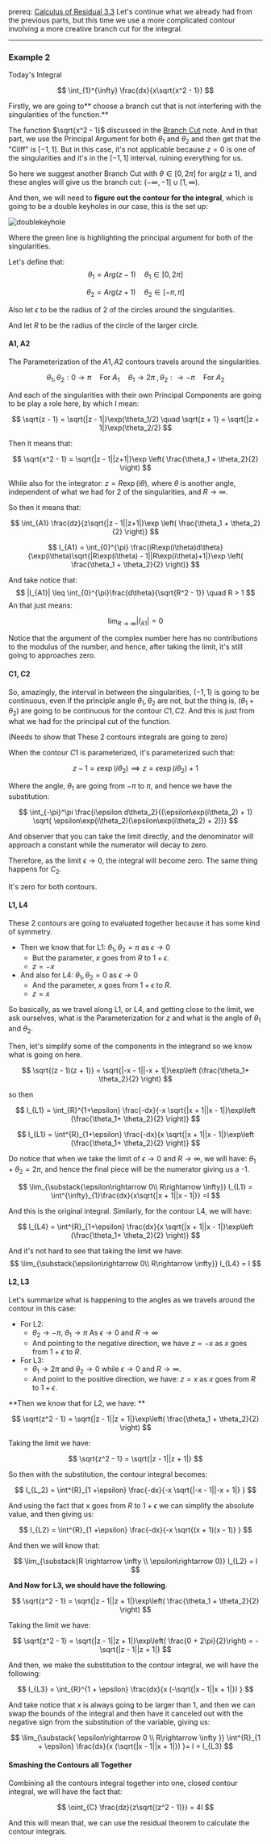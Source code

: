 prereq: [Calculus of Residual 3.3](Calculus%20of%20Residual%203.3.md)
Let's continue what we already had from the previous parts, but this time we use a more complicated contour involving a more creative branch cut for the integral. 

---
### Example 2
Today's Integral 

$$
\int_{1}^{\infty} \frac{dx}{x\sqrt{x^2 - 1}}
$$

Firstly, we are going to** choose a branch cut that is not interfering with the singularities of the function.**

The function $\sqrt{x^2 - 1}$ discussed in the [Branch Cut](Branch%20Cut.md) note. And in that part, we use the Principal Argument for both $\theta_1$ and $\theta_2$ and then get that the "Cliff" is $[-1, 1]$. But in this case, it's not applicable because $z = 0$ is one of the singularities and it's in the $[-1, 1]$ interval, ruining everything for us. 
 
So here we suggest another Branch Cut with $\theta \in [0, 2\pi]$ for $\text{arg}(z \pm 1)$, and these angles will give us the branch cut: $(-\infty, -1] \cup [1, \infty)$. 

And then, we will need to **figure out the contour for the integral**, which is going to be a double keyholes in our case, this is the set up: 

![doublekeyhole](../../Assets/doublekeyhole.png)

Where the green line is highlighting the principal argument for both of the singularities. 

Let's define that: 
$$\theta_1 = Arg(z - 1) \quad \theta_1\in [0, 2\pi]$$

$$\theta_2 = Arg(z + 1) \quad \theta_2\in [-\pi, \pi]$$

Also let $\epsilon$  to be the radius of 2 of the circles around the singularities. 

And let $R$ to be the radius of the circle of the larger circle. 

#### A1, A2

The Parameterization of the $A1, A2$ contours travels around the singularities. 

$$
\theta_1, \theta_2: 0\rightarrow \pi \quad \text{For } A_1
\quad 
\theta_1 \rightarrow 2\pi \; ,\theta_2: \rightarrow -\pi \quad \text{For } A_2
$$

And each of the singularities with their own Principal Components are going to be play a role here, by which I mean: 

$$
\sqrt{z - 1} = \sqrt{|z - 1|}\exp(\theta_1/2) \quad 
\sqrt{z + 1} = \sqrt{|z + 1|}\exp(\theta_2/2) 
$$

Then it means that: 

$$
\sqrt{x^2 - 1} = \sqrt{|z - 1||z+1|}\exp
\left( 
	\frac{\theta_1 + \theta_2}{2}
\right)
$$

While also for the integrator: $z = R\exp(i\theta)$, where $\theta$ is another angle, independent of what we had for 2 of the singularities, and $R\rightarrow \infty$. 

So then it means that: 

$$
\int_{A1} \frac{dz}{z\sqrt{|z - 1||z+1|}\exp
\left( 
	\frac{\theta_1 + \theta_2}{2}
\right)}
$$

$$
I_{A1} =
\int_{0}^{\pi} \frac{iR\exp(i\theta)d\theta}
{\exp(i\theta)\sqrt{|R\exp(i\theta) - 1||R\exp(i\theta)+1|}\exp
\left( 
	\frac{\theta_1 + \theta_2}{2}
\right)} 
$$

And take notice that: 
$$
|I_{A1}| \leq \int_{0}^{\pi}\frac{d\theta}{\sqrt{R^2 - 1}} \quad R > 1
$$
An that just means: 

$$
\lim_{R\rightarrow\infty}|I_{A1}| = 0
$$

Notice that the argument of the complex number here has no contributions to the modulus of the number, and hence, after taking the limit, it's still going to approaches zero. 

#### C1, C2

So, amazingly, the interval in between the singularities, $(-1, 1)$ is going to be continuous, even if the principle angle $\theta_1, \theta_2$ are not, but the thing is, $(\theta_1 + \theta_2)$ are going to be continuous for the contour $C1, C2$. And this is just from what we had for the principal cut of the function. 

(Needs to show that These 2 contours integrals are going to zero)

When the contour $C1$ is parameterized, it's parameterized such that: 

$$
z - 1 = \epsilon\exp(i\theta_2) \implies z = \epsilon\exp(i\theta_2) + 1
$$

Where the angle, $\theta_1$ are going from $-\pi$ to $\pi$, and hence we have the substitution: 

$$
\int_{-\pi}^\pi
\frac{i\epsilon d\theta_2}{(\epsilon\exp(i\theta_2) + 1)
\sqrt{
	\epsilon\exp(i\theta_2)(\epsilon\exp(i\theta_2) + 2)}}
$$

And observer that you can take the limit directly, and the denominator will approach a constant while the numerator will decay to zero. 

Therefore, as the limit $\epsilon\rightarrow 0$, the integral will become zero. The same thing happens for $C_2$. 

It's zero for both contours. 



#### L1, L4

These 2 contours are going to evaluated together because it has some kind of symmetry.

* Then we know that for L1:  $\theta_1, \theta_2 = \pi$ as $\epsilon \rightarrow 0$
	* But the parameter, $x$ goes from $R$ to $1 + \epsilon$. 
	* $z = -x$
* And also for L4: $\theta_1, \theta_2  = 0$ as $\epsilon \rightarrow 0$
	* And the parameter, $x$ goes from $1 + \epsilon$ to $R$. 
	* $z = x$

So basically, as we travel along L1, or L4, and getting close to the limit, we ask ourselves, what is the Parameterization for $z$ and what is the angle of $\theta_1$ and $\theta_2$. 

Then, let's simplify some of the components in the integrand so we know what is going on here. 

$$
\sqrt{(z - 1)(z + 1)} = \sqrt{|-x - 1||-x + 1|}\exp\left 
(\frac{\theta_1+ \theta_2}{2}
\right)
$$

so then

$$
I_{L1} = 
\int_{R}^{1+\epsilon}
\frac{-dx}{-x \sqrt{|x + 1||x - 1|}\exp\left 
(\frac{\theta_1+ \theta_2}{2}
\right)}
$$

$$
I_{L1} = 
\int^{R}_{1+\epsilon}
\frac{-dx}{x \sqrt{|x + 1||x - 1|}\exp\left 
(\frac{\theta_1+ \theta_2}{2}
\right)}
$$

Do notice that when we take the limit of $\epsilon \rightarrow 0$ and $R\rightarrow \infty$, we will have: $\theta_1 + \theta_2 = 2\pi$, and hence the final piece will be the numerator giving us a -1. 

$$
\lim_{\substack{\epsilon\rightarrow 0\\ R\rightarrow \infty}}
I_{L1} = 
\int^{\infty}_{1}\frac{dx}{x\sqrt{|x + 1||x - 1|}} =I 
$$

And this is the original integral. Similarly, for the contour L4, we will have: 

$$
I_{L4} = 
\int^{R}_{1+\epsilon}
\frac{dx}{x \sqrt{|x + 1||x - 1|}\exp\left 
(\frac{\theta_1+ \theta_2}{2}
\right)}
$$

And it's not hard to see that taking the limit we have: 
$$
\lim_{\substack{\epsilon\rightarrow 0\\ R\rightarrow \infty}}
I_{L4} = I
$$

#### L2, L3

Let's summarize what is happening to the angles as we travels around the contour in this case: 

* For L2: 
	* $\theta_2 \rightarrow -\pi$, $\theta_1 \rightarrow \pi$ As $\epsilon \rightarrow 0$ and $R\rightarrow \infty$
	* And pointing to the negative direction, we have $z = -x$ as $x$ goes from $1 + \epsilon$ to $R$. 
* For L3: 
	* $\theta_1 \rightarrow 2\pi$ and $\theta_2 \rightarrow 0$ while $\epsilon \rightarrow 0$ and $R\rightarrow \infty$. 
	* And point to the positive direction, we have: $z = x$ as $x$ goes from $R$ to $1 + \epsilon$. 

**Then we know that for L2, we have: **

$$
\sqrt{z^2 - 1} = \sqrt{|z - 1||z + 1|}\exp\left(
\frac{\theta_1 + \theta_2}{2}
\right)
$$

Taking the limit we have: 

$$
\sqrt{z^2 - 1} = \sqrt{|z - 1||z + 1|}
$$

So then with the substitution, the contour integral becomes: 

$$
I_{L_2} = \int^{R}_{1 +\epsilon} \frac{-dx}{-x
\sqrt{|-x - 1||-x + 1|}
}
$$

And using the fact that x goes from $R$ to $1+\epsilon$ we can simplify the absolute value, and then giving us: 

$$
I_{L2} = \int^{R}_{1 +\epsilon} \frac{-dx}{-x
\sqrt{(x + 1)(x - 1)}
}
$$

And then we will know that: 

$$
\lim_{\substack{R \rightarrow \infty \\ \epsilon\rightarrow 0}} I_{L2} = I
$$

**And Now for L3, we should have the following**. 

$$
\sqrt{z^2 - 1} = \sqrt{|z - 1||z + 1|}\exp\left(
\frac{\theta_1 + \theta_2}{2}
\right)
$$

Taking the limit we have: 

$$
\sqrt{z^2 - 1} = \sqrt{|z - 1||z + 1|}\exp\left(
\frac{0 + 2\pi}{2}\right)
= -\sqrt{|z - 1||z + 1|}
$$

And then, we make the substitution to the contour integral, we will have the following: 

$$
I_{L3} = \int_{R}^{1 + \epsilon} \frac{dx}{x
(-\sqrt{|x - 1||x + 1|})
}
$$

And take notice that $x$ is always going to be larger than 1, and then we can swap the bounds of the integral and then have it canceled out with the negative sign from the substitution of the variable, giving us: 

$$
\lim_{\substack{
\epsilon\rightarrow 0 \\ R\rightarrow \infty
}}
\int^{R}_{1 + \epsilon} \frac{dx}{x
(\sqrt{|x - 1||x + 1|})
}= I = I_{L3}
$$


#### Smashing the Contours all Together

Combining all the contours integral together into one, closed contour integral, we will have the fact that: 

$$
\oint_{C} \frac{dz}{z\sqrt{(z^2 - 1)}} = 4I
$$

And this will mean that, we can use the residual theorem to calculate the contour integrals. 



